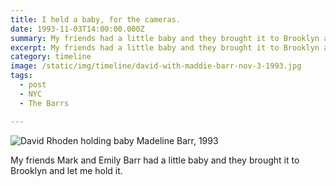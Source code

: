 ```yaml
---
title: I held a baby, for the cameras.
date: 1993-11-03T14:00:00.000Z
summary: My friends had a little baby and they brought it to Brooklyn and let me hold it.
excerpt: My friends had a little baby and they brought it to Brooklyn and let me hold it.
category: timeline
image: /static/img/timeline/david-with-maddie-barr-nov-3-1993.jpg
tags:
  - post
  - NYC
  - The Barrs

---
```


![David Rhoden holding baby Madeline Barr, 1993](/static/img/timeline/david-with-maddie-barr-nov-3-1993.jpg "David Rhoden holding baby Madeline Barr, 1993")

My friends Mark and Emily Barr had a little baby and they brought it to Brooklyn and let me hold it.
